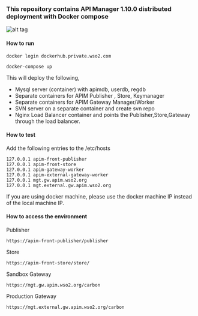 ### This repository contains API Manager 1.10.0 distributed deployment with Docker compose

![alt tag](https://github.com/wso2-support/deployment-patterns/blob/master/wso2am/1.10.0/patterns/design/pattern-6.png)

#### How to run

 ```docker login dockerhub.private.wso2.com ```

 ```docker-compose up ```

This will deploy the following,

* Mysql server (container) with apimdb, userdb, regdb
* Separate containers for APIM Publisher , Store, Keymanager
* Separate containers for APIM Gateway Manager/Worker
* SVN server on a separate container and create svn repo
* Nginx Load Balancer container and points the Publisher,Store,Gateway through the load balancer.



#### How to test

Add the following entries to the /etc/hosts
```
127.0.0.1 apim-front-publisher
127.0.0.1 apim-front-store
127.0.0.1 apim-gateway-worker
127.0.0.1 apim-external-gateway-worker
127.0.0.1 mgt.gw.apim.wso2.org
127.0.0.1 mgt.external.gw.apim.wso2.org
```
If you are using docker machine, please use the docker machine IP instead of the local machine IP.

#### How to access the environment

Publisher

```
https://apim-front-publisher/publisher
```

Store

```
https://apim-front-store/store/
```


Sandbox Gateway

```
https://mgt.gw.apim.wso2.org/carbon
```

Production Gateway

```
https://mgt.external.gw.apim.wso2.org/carbon
```




